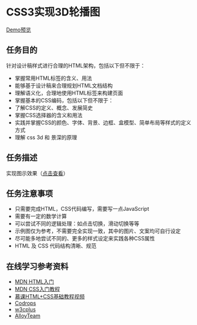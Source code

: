 # CSS3实现3D轮播图

[Demo预览](http://pwcong.me/IFE2017-EXAMS/src/Front-End/css3-3d-gallery/)

## 任务目的
针对设计稿样式进行合理的HTML架构，包括以下但不限于：
* 掌握常用HTML标签的含义、用法
* 能够基于设计稿来合理规划HTML文档结构
* 理解语义化，合理地使用HTML标签来构建页面
* 掌握基本的CSS编码，包括以下但不限于：
* 了解CSS的定义、概念、发展简史
* 掌握CSS选择器的含义和用法
* 实践并掌握CSS的颜色、字体、背景、边框、盒模型、简单布局等样式的定义方式
* 理解 css 3d 和 景深的原理

## 任务描述
实现图示效果（[点击查看](https://ww1.sinaimg.cn/large/006tNbRwly1fcr5jr0994g30w30gx4qz.gif)）

## 任务注意事项
* 只需要完成HTML，CSS代码编写，需要写一点JavaScript
* 需要有一定的数学计算
* 可以尝试不同的逻辑处理：如点击切换，滑动切换等等
* 示例图仅为参考，不需要完全实现一致，其中的图片、文案均可自行设定
* 尽可能多地尝试不同的、更多的样式设定来实践各种CSS属性
* HTML 及 CSS 代码结构清晰、规范

## 在线学习参考资料
* [MDN HTML入门](https://developer.mozilla.org/zh-CN/docs/Web/Guide/HTML/Introduction)
* [MDN CSS入门教程](https://developer.mozilla.org/zh-CN/docs/Web/Guide/CSS/Getting_started)
* [慕课HTML+CSS基础教程视频](http://www.imooc.com/course/list?c=html)
* [Codrops](https://tympanus.net/codrops/category/playground/page/2/)
* [w3cplus](http://www.w3cplus.com/)
* [AlloyTeam](http://www.alloyteam.com/)